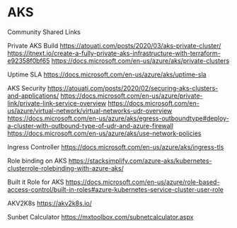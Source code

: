 # AKS

Community Shared Links

Private AKS Build 
https://atouati.com/posts/2020/03/aks-private-cluster/
https://itnext.io/create-a-fully-private-aks-infrastructure-with-terraform-e92358f0bf65
https://docs.microsoft.com/en-us/azure/aks/private-clusters

Uptime SLA 
https://docs.microsoft.com/en-us/azure/aks/uptime-sla

AKS Security 
https://atouati.com/posts/2020/02/securing-aks-clusters-and-applications/
https://docs.microsoft.com/en-us/azure/private-link/private-link-service-overview
https://docs.microsoft.com/en-us/azure/virtual-network/virtual-networks-udr-overview
https://docs.microsoft.com/en-us/azure/aks/egress-outboundtype#deploy-a-cluster-with-outbound-type-of-udr-and-azure-firewall
https://docs.microsoft.com/en-us/azure/aks/use-network-policies

Ingress Controller
https://docs.microsoft.com/en-us/azure/aks/ingress-tls

Role binding on AKS
https://stacksimplify.com/azure-aks/kubernetes-clusterrole-rolebinding-with-azure-aks/

Built it Role for AKS
https://docs.microsoft.com/en-us/azure/role-based-access-control/built-in-roles#azure-kubernetes-service-cluster-user-role

AKV2K8s
https://akv2k8s.io/

Sunbet Calculator
https://mxtoolbox.com/subnetcalculator.aspx
